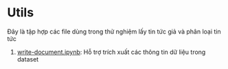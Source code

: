 # Utils

Đây là tập hợp các file dùng trong thử nghiệm lấy tin tức giả và phân loại tin tức

1. [write-document.ipynb](): Hỗ trợ trích xuất các thông tin dữ liệu trong dataset